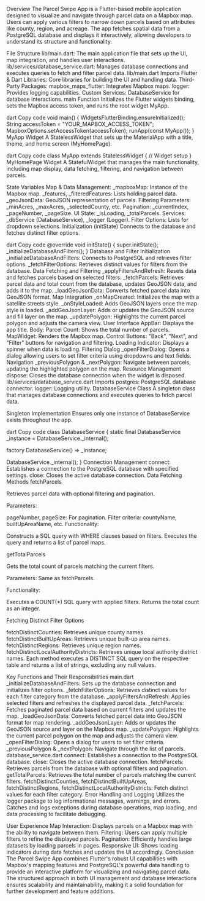 Overview
The Parcel Swipe App is a Flutter-based mobile application designed to visualize and navigate through parcel data on a Mapbox map. Users can apply various filters to narrow down parcels based on attributes like county, region, and acreage. The app fetches spatial data from a PostgreSQL database and displays it interactively, allowing developers to understand its structure and functionality.

File Structure
lib/main.dart: The main application file that sets up the UI, map integration, and handles user interactions.
lib/services/database_service.dart: Manages database connections and executes queries to fetch and filter parcel data.
lib/main.dart
Imports
Flutter & Dart Libraries: Core libraries for building the UI and handling data.
Third-Party Packages:
mapbox_maps_flutter: Integrates Mapbox maps.
logger: Provides logging capabilities.
Custom Services:
DatabaseService for database interactions.
main Function
Initializes the Flutter widgets binding, sets the Mapbox access token, and runs the root widget MyApp.

dart
Copy code
void main() {
  WidgetsFlutterBinding.ensureInitialized();
  String accessToken = "YOUR_MAPBOX_ACCESS_TOKEN";
  MapboxOptions.setAccessToken(accessToken);
  runApp(const MyApp());
}
MyApp Widget
A StatelessWidget that sets up the MaterialApp with a title, theme, and home screen (MyHomePage).

dart
Copy code
class MyApp extends StatelessWidget {
  // Widget setup
}
MyHomePage Widget
A StatefulWidget that manages the main functionality, including map display, data fetching, filtering, and navigation between parcels.

State Variables
Map & Data Management:
_mapboxMap: Instance of the Mapbox map.
_features, _filteredFeatures: Lists holding parcel data.
_geoJsonData: GeoJSON representation of parcels.
Filtering Parameters: _minAcres, _maxAcres, _selectedCounty, etc.
Pagination: _currentIndex, _pageNumber, _pageSize.
UI State: _isLoading, _totalParcels.
Services: _dbService (DatabaseService), _logger (Logger).
Filter Options: Lists for dropdown selections.
Initialization (initState)
Connects to the database and fetches distinct filter options.

dart
Copy code
@override
void initState() {
  super.initState();
  _initializeDatabaseAndFilters();
}
Database and Filter Initialization
_initializeDatabaseAndFilters: Connects to PostgreSQL and retrieves filter options.
_fetchFilterOptions: Retrieves distinct values for filters from the database.
Data Fetching and Filtering
_applyFiltersAndRefresh: Resets data and fetches parcels based on selected filters.
_fetchParcels: Retrieves parcel data and total count from the database, updates GeoJSON data, and adds it to the map.
_loadGeoJsonData: Converts fetched parcel data into GeoJSON format.
Map Integration
_onMapCreated: Initializes the map with a satellite streets style.
_onStyleLoaded: Adds GeoJSON layers once the map style is loaded.
_addGeoJsonLayer: Adds or updates the GeoJSON source and fill layer on the map.
_updatePolygon: Highlights the current parcel polygon and adjusts the camera view.
User Interface
AppBar: Displays the app title.
Body:
Parcel Count: Shows the total number of parcels.
MapWidget: Renders the Mapbox map.
Control Buttons: "Back", "Next", and "Filter" buttons for navigation and filtering.
Loading Indicator: Displays a spinner when data is loading.
Filtering Dialog
_openFilterDialog: Opens a dialog allowing users to set filter criteria using dropdowns and text fields.
Navigation
_previousPolygon & _nextPolygon: Navigate between parcels, updating the highlighted polygon on the map.
Resource Management
dispose: Closes the database connection when the widget is disposed.
lib/services/database_service.dart
Imports
postgres: PostgreSQL database connector.
logger: Logging utility.
DatabaseService Class
A singleton class that manages database connections and executes queries to fetch parcel data.

Singleton Implementation
Ensures only one instance of DatabaseService exists throughout the app.

dart
Copy code
class DatabaseService {
  static final DatabaseService _instance = DatabaseService._internal();

  factory DatabaseService() => _instance;

  DatabaseService._internal();
}
Connection Management
connect: Establishes a connection to the PostgreSQL database with specified settings.
close: Closes the active database connection.
Data Fetching Methods
fetchParcels

Retrieves parcel data with optional filtering and pagination.

Parameters:

pageNumber, pageSize: For pagination.
Filter criteria: countyName, builtUpAreaName, etc.
Functionality:

Constructs a SQL query with WHERE clauses based on filters. Executes the query and returns a list of parcel maps.

getTotalParcels

Gets the total count of parcels matching the current filters.

Parameters: Same as fetchParcels.

Functionality:

Executes a COUNT(*) SQL query with applied filters. Returns the total count as an integer.

Fetching Distinct Filter Options

fetchDistinctCounties: Retrieves unique county names.
fetchDistinctBuiltUpAreas: Retrieves unique built-up area names.
fetchDistinctRegions: Retrieves unique region names.
fetchDistinctLocalAuthorityDistricts: Retrieves unique local authority district names.
Each method executes a DISTINCT SQL query on the respective table and returns a list of strings, excluding any null values.

Key Functions and Their Responsibilities
main.dart
_initializeDatabaseAndFilters: Sets up the database connection and initializes filter options.
_fetchFilterOptions: Retrieves distinct values for each filter category from the database.
_applyFiltersAndRefresh: Applies selected filters and refreshes the displayed parcel data.
_fetchParcels: Fetches paginated parcel data based on current filters and updates the map.
_loadGeoJsonData: Converts fetched parcel data into GeoJSON format for map rendering.
_addGeoJsonLayer: Adds or updates the GeoJSON source and layer on the Mapbox map.
_updatePolygon: Highlights the current parcel polygon on the map and adjusts the camera view.
_openFilterDialog: Opens a dialog for users to set filter criteria.
_previousPolygon & _nextPolygon: Navigate through the list of parcels.
database_service.dart
connect: Establishes a connection to the PostgreSQL database.
close: Closes the active database connection.
fetchParcels: Retrieves parcels from the database with optional filters and pagination.
getTotalParcels: Retrieves the total number of parcels matching the current filters.
fetchDistinctCounties, fetchDistinctBuiltUpAreas, fetchDistinctRegions, fetchDistinctLocalAuthorityDistricts: Fetch distinct values for each filter category.
Error Handling and Logging
Utilizes the logger package to log informational messages, warnings, and errors. Catches and logs exceptions during database operations, map loading, and data processing to facilitate debugging.

User Experience
Map Interaction: Displays parcels on a Mapbox map with the ability to navigate between them.
Filtering: Users can apply multiple filters to refine the displayed parcels.
Pagination: Efficiently handles large datasets by loading parcels in pages.
Responsive UI: Shows loading indicators during data fetches and updates the UI accordingly.
Conclusion
The Parcel Swipe App combines Flutter's robust UI capabilities with Mapbox's mapping features and PostgreSQL's powerful data handling to provide an interactive platform for visualizing and navigating parcel data. The structured approach in both UI management and database interactions ensures scalability and maintainability, making it a solid foundation for further development and feature additions.